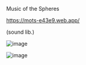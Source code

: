 Music of the Spheres

https://mots-e43e9.web.app/

(sound lib.)

![image](https://user-images.githubusercontent.com/93667264/169874176-298fa21d-e32f-4966-8a42-9b94a03ef888.png)

![image](https://user-images.githubusercontent.com/93667264/169874246-384a8920-904c-4b49-8599-71d4ab2cf28a.png)
